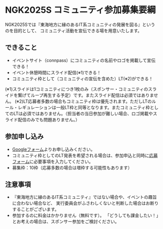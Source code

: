 # NGK2025S コミュニティ参加募集要綱

NGK2025Sでは『東海地方に縁のあるIT系コミュニティの発展を図る』というのを目的として、
コミュニティ活動を宣伝できる場を用意いたします。

## できること

* イベントサイト（connpass）にコミュニティの名前やロゴを掲載して宣伝できる！
* イベント休憩時間にスライド配信(※1)できる！
* コミュニティ枠として（コミュニティの宣伝を含めた）LT(※2)ができる！

(※1)スライドは1コミュニティにつき1枚のみ（スポンサー・コミュニティのスライドを繋げてループ再生する予定）です。またスライド配信は必須ではありません。
(※2)LT応募者多数の場合もコミュニティ枠は優先されます。ただしLTのルール・レギュレーションは一般LT枠と同等となります。またコミュニティ枠としてのLTは必須ではありません。（担当者の当日参加が難しい場合、ロゴ掲載やスライド配信のみでも問題ありません。）

## 参加申し込み

* [Googleフォーム](https://forms.gle/HqhPtUT5b7yv2HTRA)よりお申し込みください。
* コミュニティ枠としてのLT発表を希望される場合は、参加申込と同時に[応募フォーム](https://forms.gle/3HjdckdozcHBvNz96)に必要事項を入力してください。
* 募集枠：10枠（応募多数の場合は増枠する可能性もあります）

## 注意事項

* 『東海地方に縁のあるIT系コミュニティ』ではない場合や、イベントの趣旨に合わない場合など、
  実行委員会がふさわしくないと判断した場合はお断りすることがございます。
* 参加するのに料金はかかりません（無料です）。
  「どうしても課金したい！」とお考えの場合は、スポンサー参加をご検討ください。
